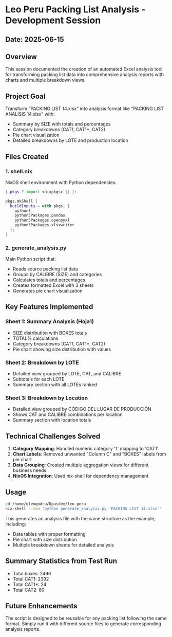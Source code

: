 # Leo Peru Packing List Analysis - Development Session

## Date: 2025-06-15

## Overview
This session documented the creation of an automated Excel analysis tool for transforming packing list data into comprehensive analysis reports with charts and multiple breakdown views.

## Project Goal
Transform "PACKING LIST 14.xlsx" into analysis format like "PACKING LIST ANALISIS 14.xlsx" with:
- Summary by SIZE with totals and percentages
- Category breakdowns (CAT1, CAT1*, CAT2)
- Pie chart visualization
- Detailed breakdowns by LOTE and production location

## Files Created

### 1. shell.nix
NixOS shell environment with Python dependencies:
```nix
{ pkgs ? import <nixpkgs> {} }:

pkgs.mkShell {
  buildInputs = with pkgs; [
    python3
    python3Packages.pandas
    python3Packages.openpyxl
    python3Packages.xlsxwriter
  ];
}
```

### 2. generate_analysis.py
Main Python script that:
- Reads source packing list data
- Groups by CALIBRE (SIZE) and categories
- Calculates totals and percentages
- Creates formatted Excel with 3 sheets
- Generates pie chart visualization

## Key Features Implemented

### Sheet 1: Summary Analysis (Hoja1)
- SIZE distribution with BOXES totals
- TOTAL% calculations
- Category breakdowns (CAT1, CAT1*, CAT2)
- Pie chart showing size distribution with values

### Sheet 2: Breakdown by LOTE
- Detailed view grouped by LOTE, CAT, and CALIBRE
- Subtotals for each LOTE
- Summary section with all LOTEs ranked

### Sheet 3: Breakdown by Location
- Detailed view grouped by CÓDIGO DEL LUGAR DE PRODUCCIÓN
- Shows CAT and CALIBRE combinations per location
- Summary section with location totals

## Technical Challenges Solved

1. **Category Mapping**: Handled numeric category '1' mapping to 'CAT1'
2. **Chart Labels**: Removed unwanted "Column C" and "BOXES" labels from pie chart
3. **Data Grouping**: Created multiple aggregation views for different business needs
4. **NixOS Integration**: Used nix-shell for dependency management

## Usage
```bash
cd /home/qlexqndru/Opusdem/leo-peru
nix-shell --run "python generate_analysis.py 'PACKING LIST 14.xlsx'"
```

This generates an analysis file with the same structure as the example, including:
- Data tables with proper formatting
- Pie chart with size distribution
- Multiple breakdown sheets for detailed analysis

## Summary Statistics from Test Run
- Total boxes: 2496
- Total CAT1: 2392
- Total CAT1*: 24
- Total CAT2: 80

## Future Enhancements
The script is designed to be reusable for any packing list following the same format. Simply run it with different source files to generate corresponding analysis reports.